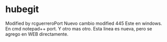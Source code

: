 # hubegit
Modified by rcguerreroPort
Nuevo cambio modified 445
Este en windows.
En cmd notepad++ port.
Y otro mas otro.
Esta linea es nueva, pero se agrego en WEB directamente.
